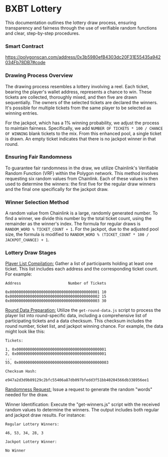 # BXBT Lottery

This documentation outlines the lottery draw process, ensuring transparency and fairness through the use of verifiable random functions and clear, step-by-step procedures.

### Smart Contract

https://polygonscan.com/address/0x3b5980efB4303dc20F31E55435a942034Fb78DB7#code

### Drawing Process Overview

The drawing process resembles a lottery involving a reel. Each ticket, bearing the player's wallet address, represents a chance to win. These tickets are collected, thoroughly mixed, and then five are drawn sequentially. The owners of the selected tickets are declared the winners. It's possible for multiple tickets from the same player to be selected as winning entries.

For the jackpot, which has a 1% winning probability, we adjust the process to maintain fairness. Specifically, we add `NUMBER OF TICKETS * 100 / CHANCE OF WINNING` blank tickets to the mix. From this enhanced pool, a single ticket is drawn. An empty ticket indicates that there is no jackpot winner in that round.

### Ensuring Fair Randomness

To guarantee fair randomness in the draw, we utilize Chainlink's Verifiable Random Function (VRF) within the Polygon network. This method involves requesting six random values from Chainlink. Each of these values is then used to determine the winners: the first five for the regular draw winners and the final one specifically for the jackpot draw.

### Winner Selection Method

A random value from Chainlink is a large, randomly generated number. To find a winner, we divide this number by the total ticket count, using the remainder as the winner's index. The formula for regular draws is `RANDOM_WORD % TICKET_COUNT + 1`. For the jackpot, due to the adjusted pool size, the formula is modified to `RANDOM_WORD % (TICKET_COUNT * 100 / JACKPOT_CHANCE) + 1`.

### Lottery Draw Stages

<ins>Player List Compilation:</ins> Gather a list of participants holding at least one ticket. This list includes each address and the corresponding ticket count. For example:

```
Address                     Number of Tickets

0x0000000000000000000000000000000000000001 10
0x0000000000000000000000000000000000000002 15
0x0000000000000000000000000000000000000003 30
```

<ins>Round Data Preparation:</ins> Utilize the `get-round-data.js` script to process the player list into round-specific data, including a comprehensive list of participating tickets and a data checksum. This checksum includes the round number, ticket list, and jackpot winning chance. For example, the data might look like this:

```
Tickets:

1, 0x0000000000000000000000000000000000000001
2, 0x0000000000000000000000000000000000000001
...
55, 0x0000000000000000000000000000000000000003

Checksum Hash:

e947a2d3d9b89129c2bfc55406a87db097bfedd3f51bb40204566db338956ee1
```

<ins>Randomness Request:</ins> Issue a request to generate the random "words" needed for the draw.

Winner Identification: Execute the "get-winners.js" script with the received random values to determine the winners. The output includes both regular and jackpot draw results. For instance:

```
Regular Lottery Winners:

46, 53, 34, 28, 3

Jackpot Lottery Winner:

No Winner
```
